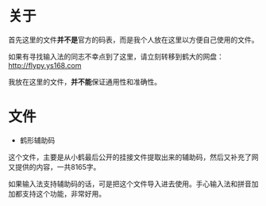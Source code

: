 # 关于
首先这里的文件**并不是**官方的码表，而是我个人放在这里以方便自己使用的文件。

如果有寻找输入法的同志不幸点到了这里，请立刻转移到鹤大的网盘：http://flypy.ys168.com

我放在这里的文件，**并不能**保证通用性和准确性。

# 文件
- 鹤形辅助码

这个文件，主要是从小鹤最后公开的挂接文件提取出来的辅助码，然后又补充了网又提供的内容，一共8165字。

如果输入法支持辅助码的话，可是把这个文件导入进去使用。手心输入法和拼音加加都支持这个功能，非常好用。
